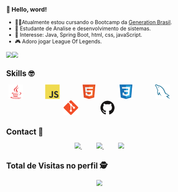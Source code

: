 ### 👋 Hello, word!

- 👨‍💻Atualmente estou cursando o Bootcamp da [Generation Brasil](https://brazil.generation.org/).
- 🌱 Estudante de Analise e desenvolvimento de sistemas.
- 💙 Interesse: Java, Spring Boot, html, css, javaScript.
- :video_game: Adoro jogar League Of Legends.

<div align="center">

  <div style="display: flex; align-items: flex-start;">
    <img src="https://github-readme-stats.vercel.app/api?username=wellingtonsb&theme=buefy"" />
    <img src="https://github-readme-stats.vercel.app/api/top-langs/?username=wellingtonsb&hide=html&layout=compact&theme=buefy"/>
    
  </div>
</div>



## Skills :nerd_face:
<p align="center">
    <img height="40" src="https://raw.githubusercontent.com/devicons/devicon/master/icons/java/java-plain.svg">
    &nbsp;&nbsp;&nbsp;&nbsp;&nbsp;&nbsp;&nbsp;&nbsp;&nbsp;&nbsp;&nbsp;&nbsp;&nbsp;
    <img height="40" src="https://raw.githubusercontent.com/devicons/devicon/master/icons/javascript/javascript-original.svg">
    &nbsp;&nbsp;&nbsp;&nbsp;&nbsp;&nbsp;&nbsp;&nbsp;&nbsp;&nbsp;&nbsp;&nbsp;&nbsp;
    <img height="40" src="https://raw.githubusercontent.com/devicons/devicon/master/icons/html5/html5-original.svg">
    &nbsp;&nbsp;&nbsp;&nbsp;&nbsp;&nbsp;&nbsp;&nbsp;&nbsp;&nbsp;&nbsp;&nbsp;&nbsp;
    <img height="40" src="https://raw.githubusercontent.com/devicons/devicon/master/icons/css3/css3-original.svg">
    &nbsp;&nbsp;&nbsp;&nbsp;&nbsp;&nbsp;&nbsp;&nbsp;&nbsp;&nbsp;&nbsp;&nbsp;&nbsp;
    <img height="40" src="https://raw.githubusercontent.com/devicons/devicon/master/icons/mysql/mysql-original.svg">
     &nbsp;&nbsp;&nbsp;&nbsp;&nbsp;&nbsp;&nbsp;&nbsp;&nbsp;&nbsp;&nbsp;&nbsp;&nbsp;
    <img height="40" src="https://raw.githubusercontent.com/devicons/devicon/master/icons/git/git-original.svg">
    &nbsp;&nbsp;&nbsp;&nbsp;&nbsp;&nbsp;&nbsp;&nbsp;&nbsp;&nbsp;&nbsp;&nbsp;&nbsp;
    <img height="40" src="https://raw.githubusercontent.com/devicons/devicon/master/icons/github/github-original.svg">
    &nbsp;&nbsp;&nbsp;&nbsp;&nbsp;&nbsp;&nbsp;&nbsp;&nbsp;&nbsp;&nbsp;&nbsp;&nbsp;
   
   
</p>

## Contact :iphone:

<p align="center">
    <a href="https://github.com/WellingtonSB">
        <img  src="https://img.shields.io/badge/github-%23100000.svg?&style=for-the-badge&logo=github&logoColor=white&link=mailto:https://github.com/WellingtonSB">
    </a>
    &nbsp;&nbsp;&nbsp;&nbsp;&nbsp;&nbsp;&nbsp;&nbsp;&nbsp;
    <a href="mailto:wellingtonsouza2504@gmail.com">
        <img src="https://img.shields.io/badge/gmail-D14836?&style=for-the-badge&logo=gmail&logoColor=white&link=mailto:wellingtonsouza2504@gmail.com">
    </a>
    &nbsp;&nbsp;&nbsp;&nbsp;&nbsp;&nbsp;&nbsp;&nbsp;&nbsp;
    <a href="https://www.linkedin.com/in/wellington-bezerra-005139165/">
        <img src="https://img.shields.io/badge/linkedin-%230077B5.svg?&style=for-the-badge&logo=linkedin&logoColor=white&link=mailto:https://www.linkedin.com/in/wellington-bezerra-005139165/">
    </a>
</p>

<p align="center"> 

 ## Total de Visitas no perfil :detective: <br>
 <p align="center"> 
   <img alingn="center" src="https://profile-counter.glitch.me/WellingtonSB/count.svg" />
 </p>

</p>

